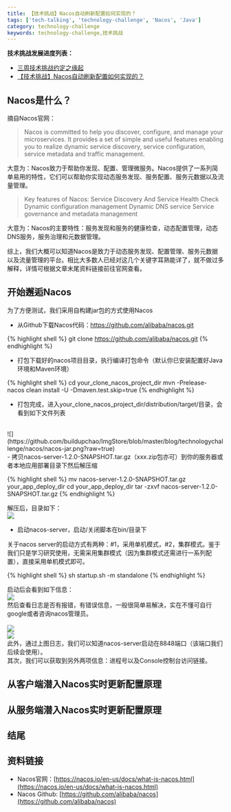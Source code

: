 ```yaml
---
title: 【技术挑战】Nacos自动刷新配置如何实现的？
tags: ['tech-talking', 'technology-challenge', 'Nacos', 'Java']
category: technology-challenge
keywords: technology-challenge,技术挑战
---
```


**技术挑战发展进度列表：**

- [三周技术挑战约定之缘起](http://www.buildupchao.cn/technology-challenge/2019/12/23/technology-challenge-for-3-weeks.html)
- [【技术挑战】Nacos自动刷新配置如何实现的？](http://www.buildupchao.cn/technology-challenge/2019/12/26/how-to-refresh-conf-automatically-for-nacos.html)

<!-- more -->

## Nacos是什么？

摘自Nacos官网：

> Nacos is committed to help you discover, configure, and manage your microservices. It provides a set of simple and useful features enabling you to realize dynamic service discovery, service configuration, service metadata and traffic management.

大意为：Nacos致力于帮助你发现、配置、管理微服务。Nacos提供了一系列简单易用的特性，它们可以帮助你实现动态服务发现、服务配置、服务元数据以及流量管理。

> Key features of Nacos:
> Service Discovery And Service Health Check
> Dynamic configuration management
> Dynamic DNS service
> Service governance and metadata management

大意为：Nacos的主要特性：服务发现和服务的健康检查，动态配置管理，动态DNS服务，服务治理和元数据管理。

综上，我们大概可以知道Nacos是致力于动态服务发现、配置管理、服务元数据以及流量管理的平台。相比大多数人已经对这几个关键字耳熟能详了，就不做过多解释，详情可根据文章末尾资料链接前往官网查看。

## 开始邂逅Nacos

为了方便测试，我们采用自构建jar包的方式使用Nacos

- 从Github下载Nacos代码：https://github.com/alibaba/nacos.git

{% highlight shell %}
git clone https://github.com/alibaba/nacos.git
{% endhighlight %}

- 打包下载好的nacos项目目录，执行编译打包命令（默认你已安装配置好Java环境和Maven环境）

{% highlight shell %}
cd your_clone_nacos_project_dir
mvn -Prelease-nacos clean install -U -Dmaven.test.skip=true
{% endhighlight %}

- 打包完成，进入your_clone_nacos_project_dir/distribution/target/目录，会看到如下文件列表
<br/>
![](https://github.com/buildupchao/ImgStore/blob/master/blog/technologychallenge/nacos/nacos-jar.png?raw=true)
<br/>
- 拷贝nacos-server-1.2.0-SNAPSHOT.tar.gz（xxx.zip包亦可）到你的服务器或者本地应用部署目录下然后解压缩

{% highlight shell %}
mv nacos-server-1.2.0-SNAPSHOT.tar.gz your_app_deploy_dir
cd your_app_deploy_dir
tar -zxvf nacos-server-1.2.0-SNAPSHOT.tar.gz
{% endhighlight %}

解压后，目录如下：
<br/>
![](https://github.com/buildupchao/ImgStore/blob/master/blog/technologychallenge/nacos/nacos-server-dir.png?raw=true)
<br/>
- 启动nacos-server，启动/关闭脚本在bin/目录下

关于nacos server的启动方式有两种：#1，采用单机模式，#2，集群模式。鉴于我们只是学习研究使用，无需采用集群模式（因为集群模式还需进行一系列配置），直接采用单机模式即可。

{% highlight shell %}
sh startup.sh -m standalone
{% endhighlight %}

启动后会看到如下信息：
<br/>
![](https://github.com/buildupchao/ImgStore/blob/master/blog/technologychallenge/nacos/start-nacos-server.png?raw=true)
<br/>
然后查看日志是否有报错，有错误信息，一般很简单易解决，实在不懂可自行google或者咨询nacos管理员。<br/><br/>
![](https://github.com/buildupchao/ImgStore/blob/master/blog/technologychallenge/nacos/nacos-log-console-page.png?raw=true)
<br/>
![](https://github.com/buildupchao/ImgStore/blob/master/blog/technologychallenge/nacos/nacos-log-info.png?raw=true)
<br/>
此外，通过上图日志，我们可以知道nacos-server启动在8848端口（该端口我们后续会使用）。<br/>
其次，我们可以获取到另外两项信息：进程号以及Console控制台访问链接。
<br/>


## 从客户端潜入Nacos实时更新配置原理

## 从服务端潜入Nacos实时更新配置原理

## 结尾

## 资料链接

- Nacos官网：[https://nacos.io/en-us/docs/what-is-nacos.html](https://nacos.io/en-us/docs/what-is-nacos.html)
- Nacos Github: [https://github.com/alibaba/nacos](https://github.com/alibaba/nacos)
